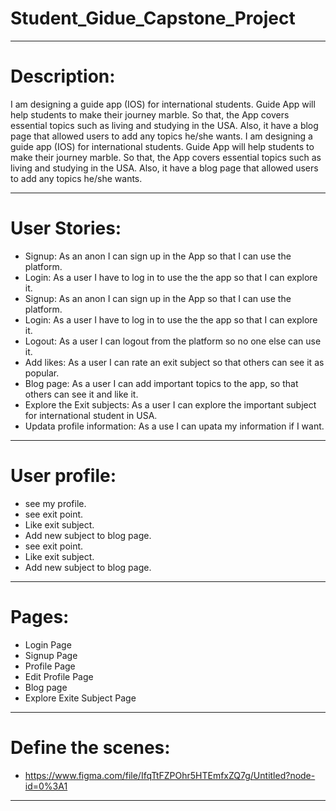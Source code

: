 # Student_Gidue_Capstone_Project

**************************************************************************************************************

 # Description:

I am designing a guide app (IOS) for international students. Guide App will help students to make their journey marble. So that, the App covers essential topics such as living and studying in the USA. Also, it have a blog page that allowed users to add any topics he/she wants.
I am designing a guide app (IOS) for international students. Guide App will help students to make their journey marble. So that, the App covers essential topics such as living and studying in the USA. Also, it have a blog page that allowed users to add any topics he/she wants.


**************************************************************************************************************

 # User Stories:


- Signup: As an anon I can sign up in the App so that I can use the platform.
- Login: As a user I have to log in to use the the app so that I can explore it.
- Signup: As an anon I can sign up in the App so that I can use the platform. 
- Login: As a user I have to  log in to use the the app so that I can explore it.
- Logout: As a user I can logout from the platform so no one else can use it.
- Add likes: As a user I can rate an exit subject so that others can see it as popular.
- Blog page: As a user I can add important topics to the app, so that others can see it and like it.
- Explore the Exit subjects: As a user I can explore the important subject for international student in USA.
- Updata profile information: As a use I can upata my information if I want.




**************************************************************************************************************
 
# User profile:

- see my profile.
- see exit point.
- Like exit subject.
- Add new subject to blog page.
-  see exit point.
-  Like exit subject.
-  Add new subject to blog page.

**************************************************************************************************************
# Pages:

- Login Page
- Signup Page
- Profile Page
- Edit Profile Page
- Blog page
- Explore Exite Subject Page

**************************************************************************************************************

# Define the scenes:
- https://www.figma.com/file/IfqTtFZPOhr5HTEmfxZQ7g/Untitled?node-id=0%3A1

**************************************************************************************************************



